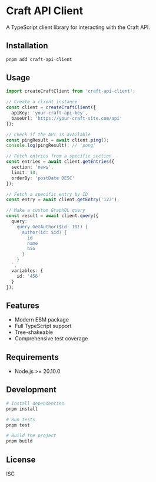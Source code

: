 # Craft API Client

A TypeScript client library for interacting with the Craft API.

## Installation

```bash
pnpm add craft-api-client
```

## Usage

```typescript
import createCraftClient from 'craft-api-client';

// Create a client instance
const client = createCraftClient({
  apiKey: 'your-craft-api-key',
  baseUrl: 'https://your-craft-site.com/api'
});

// Check if the API is available
const pingResult = await client.ping();
console.log(pingResult); // 'pong'

// Fetch entries from a specific section
const entries = await client.getEntries({
  section: 'news',
  limit: 10,
  orderBy: 'postDate DESC'
});

// Fetch a specific entry by ID
const entry = await client.getEntry('123');

// Make a custom GraphQL query
const result = await client.query({
  query: `
    query GetAuthor($id: ID!) {
      author(id: $id) {
        id
        name
        bio
      }
    }
  `,
  variables: {
    id: '456'
  }
});
```

## Features

- Modern ESM package
- Full TypeScript support
- Tree-shakeable
- Comprehensive test coverage

## Requirements

- Node.js >= 20.10.0

## Development

```bash
# Install dependencies
pnpm install

# Run tests
pnpm test

# Build the project
pnpm build
```

## License

ISC

